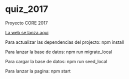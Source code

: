 # quiz_2017
Proyecto CORE 2017

[La web se lanza aqui](http://localhost:3000)

Para actualizar las dependencias del projecto: npm install

Para lanzar la base de datos: npm run migrate_local

Para cargar la base de datos: npm run seed_local

Para lanzar la pagina: npm start
